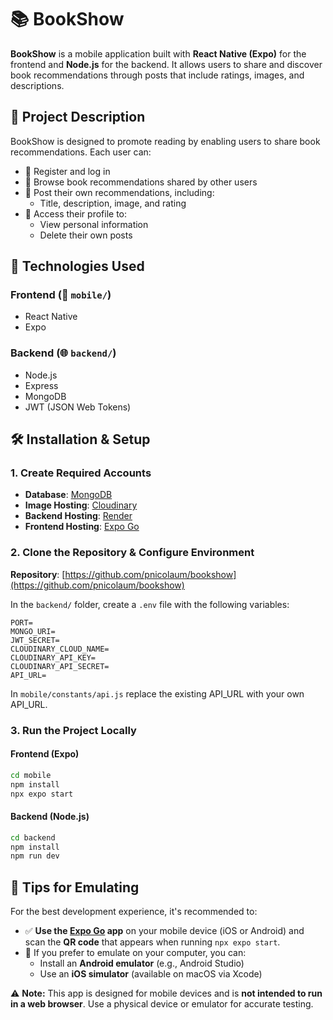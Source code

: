 # 📚 BookShow

**BookShow** is a mobile application built with **React Native (Expo)** for the frontend and **Node.js** for the backend. It allows users to share and discover book recommendations through posts that include ratings, images, and descriptions.


## 🧠 Project Description

BookShow is designed to promote reading by enabling users to share book recommendations. Each user can:

- 🔐 Register and log in  
- 📖 Browse book recommendations shared by other users  
- 🌟 Post their own recommendations, including:
  - Title, description, image, and rating  
- 👤 Access their profile to:
  - View personal information  
  - Delete their own posts  


## 🚀 Technologies Used

### Frontend (📱 `mobile/`)
- React Native
- Expo

### Backend (🌐 `backend/`)
- Node.js
- Express
- MongoDB
- JWT (JSON Web Tokens)


## 🛠️ Installation & Setup

### 1. Create Required Accounts

- **Database**: [MongoDB](https://www.mongodb.com/)  
- **Image Hosting**: [Cloudinary](https://cloudinary.com/)  
- **Backend Hosting**: [Render](https://render.com/)  
- **Frontend Hosting**: [Expo Go](https://expo.dev/)


### 2. Clone the Repository & Configure Environment

**Repository**: [https://github.com/pnicolaum/bookshow](https://github.com/pnicolaum/bookshow)

In the `backend/` folder, create a `.env` file with the following variables:

```env
PORT=
MONGO_URI=
JWT_SECRET=
CLOUDINARY_CLOUD_NAME=
CLOUDINARY_API_KEY=
CLOUDINARY_API_SECRET=
API_URL=

```

In `mobile/constants/api.js` replace the existing API_URL with your own API_URL.


### 3. Run the Project Locally
#### Frontend (Expo)
```bash
cd mobile
npm install
npx expo start

```

#### Backend (Node.js)
```bash
cd backend
npm install
npm run dev

```


## 📱 Tips for Emulating

For the best development experience, it's recommended to:

- ✅ **Use the [Expo Go](https://expo.dev/client) app** on your mobile device (iOS or Android) and scan the **QR code** that appears when running `npx expo start`.
- 🧪 If you prefer to emulate on your computer, you can:
  - Install an **Android emulator** (e.g., Android Studio)
  - Use an **iOS simulator** (available on macOS via Xcode)

⚠️ **Note:** This app is designed for mobile devices and is **not intended to run in a web browser**. Use a physical device or emulator for accurate testing.


